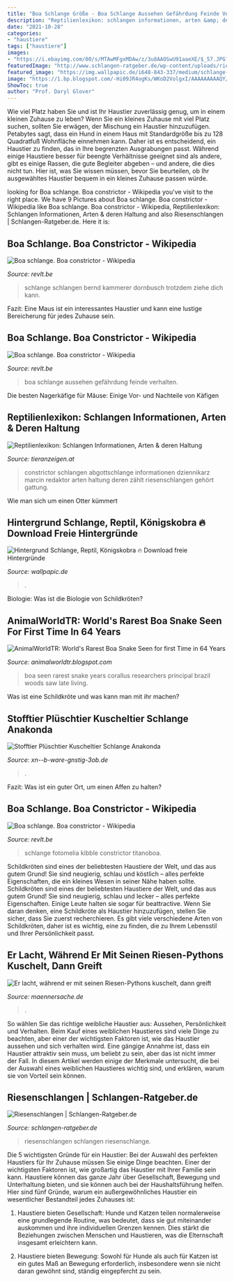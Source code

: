 ```yaml
---
title: "Boa Schlange Größe - Boa Schlange Aussehen Gefährdung Feinde Verhalten"
description: "Reptilienlexikon: schlangen informationen, arten &amp; deren haltung"
date: "2021-10-28"
categories:
- "haustiere"
tags: ["haustiere"]
images:
- "https://i.ebayimg.com/00/s/MTAwMFgxMDAw/z/3u8AAOSwU91aaeXE/$_57.JPG?set_id=8800005007"
featuredImage: "http://www.schlangen-ratgeber.de/wp-content/uploads/riesenschlange.jpg"
featured_image: "https://img.wallpapic.de/i648-843-337/medium/schlange-reptil-konigskobra-tiere-hintergrundbild.jpg"
image: "https://1.bp.blogspot.com/-Hi09JR4ogKs/WKoD2VolgxI/AAAAAAAAAQY/OMGe7ro4ZCwxuZ_vIVNjPNyI8H0LVyEIgCLcB/s1600/boa-1.jpg"
ShowToc: true
author: "Prof. Daryl Glover"
---
```



Wie viel Platz haben Sie und ist Ihr Haustier zuverlässig genug, um in einem kleinen Zuhause zu leben?
Wenn Sie ein kleines Zuhause mit viel Platz suchen, sollten Sie erwägen, der Mischung ein Haustier hinzuzufügen. Petabytes sagt, dass ein Hund in einem Haus mit Standardgröße bis zu 128 Quadratfuß Wohnfläche einnehmen kann. Daher ist es entscheidend, ein Haustier zu finden, das in Ihre begrenzten Ausgrabungen passt. Während einige Haustiere besser für beengte Verhältnisse geeignet sind als andere, gibt es einige Rassen, die gute Begleiter abgeben – und andere, die dies nicht tun. Hier ist, was Sie wissen müssen, bevor Sie beurteilen, ob Ihr ausgewähltes Haustier bequem in ein kleines Zuhause passen würde.

	

		
looking for Boa schlange. Boa constrictor - Wikipedia you've visit to the right place. We have 9 Pictures about Boa schlange. Boa constrictor - Wikipedia like Boa schlange. Boa constrictor - Wikipedia, Reptilienlexikon: Schlangen Informationen, Arten &amp; deren Haltung and also Riesenschlangen | Schlangen-Ratgeber.de. Here it is:
		
    
## Boa Schlange. Boa Constrictor - Wikipedia

<img loading=lazy src="http://revlt.be/wp-content/uploads/boa-schlange-9.jpg" onerror="this.onerror=null;this.src='https://tse3.mm.bing.net/th?id=OIP.YQrxfrvJWevrdTHY4VzGwQHaEK&amp;pid=15.1';" alt="Boa schlange. Boa constrictor - Wikipedia">

_Source: revlt.be_

>schlange schlangen bernd kammerer dornbusch trotzdem ziehe dich kann. 

	

Fazit: Eine Maus ist ein interessantes Haustier und kann eine lustige Bereicherung für jedes Zuhause sein.

    
## Boa Schlange. Boa Constrictor - Wikipedia

<img loading=lazy src="http://revlt.be/wp-content/uploads/boa-schlange.jpg" onerror="this.onerror=null;this.src='https://tse1.mm.bing.net/th?id=OIP.JqMChBo6KYBs_R-wpyx3UgHaFK&amp;pid=15.1';" alt="Boa schlange. Boa constrictor - Wikipedia">

_Source: revlt.be_

>boa schlange aussehen gefährdung feinde verhalten. 

	

Die besten Nagerkäfige für Mäuse: Einige Vor- und Nachteile von Käfigen

    
## Reptilienlexikon: Schlangen Informationen, Arten &amp; Deren Haltung

<img loading=lazy src="https://www.tieranzeigen.at/reptilienlexikon/boa-constrictor/boa-constrictor_thumb.jpg" onerror="this.onerror=null;this.src='https://tse1.mm.bing.net/th?id=OIP.ou2tQtrmch6IfFW4tVNURQAAAA&amp;pid=15.1';" alt="Reptilienlexikon: Schlangen Informationen, Arten &amp; deren Haltung">

_Source: tieranzeigen.at_

>constrictor schlangen abgottschlange informationen dziennikarz marcin redaktor arten haltung deren zählt riesenschlangen gehört gattung. 

	

Wie man sich um einen Otter kümmert

    
## Hintergrund Schlange, Reptil, Königskobra 🔥 Download Freie Hintergründe

<img loading=lazy src="https://img.wallpapic.de/i648-843-337/medium/schlange-reptil-konigskobra-tiere-hintergrundbild.jpg" onerror="this.onerror=null;this.src='https://tse2.mm.bing.net/th?id=OIP.RV7JTiW8bMpPjqSHf4KevwAAAA&amp;pid=15.1';" alt="Hintergrund Schlange, Reptil, Königskobra 🔥 Download freie Hintergründe">

_Source: wallpapic.de_

>. 

	

Biologie: Was ist die Biologie von Schildkröten?

    
## AnimalWorldTR: World&#039;s Rarest Boa Snake Seen For First Time In 64 Years

<img loading=lazy src="https://1.bp.blogspot.com/-Hi09JR4ogKs/WKoD2VolgxI/AAAAAAAAAQY/OMGe7ro4ZCwxuZ_vIVNjPNyI8H0LVyEIgCLcB/s1600/boa-1.jpg" onerror="this.onerror=null;this.src='https://tse4.mm.bing.net/th?id=OIP.jBLacWVGDICxcqEQuY1oKAHaEt&amp;pid=15.1';" alt="AnimalWorldTR: World&#039;s Rarest Boa Snake Seen for first Time in 64 Years">

_Source: animalworldtr.blogspot.com_

>boa seen rarest snake years corallus researchers principal brazil woods saw late living. 

	

Was ist eine Schildkröte und was kann man mit ihr machen?

    
## Stofftier Plüschtier Kuscheltier Schlange Anakonda

<img loading=lazy src="https://i.ebayimg.com/00/s/MTAwMFgxMDAw/z/3u8AAOSwU91aaeXE/$_57.JPG?set_id=8800005007" onerror="this.onerror=null;this.src='https://tse3.mm.bing.net/th?id=OIP.0NU5rSfGo_g2EBtU54dBlwHaHa&amp;pid=15.1';" alt="Stofftier Plüschtier Kuscheltier Schlange Anakonda">

_Source: xn--b-ware-gnstig-3ob.de_

>. 

	

Fazit: Was ist ein guter Ort, um einen Affen zu halten?

    
## Boa Schlange. Boa Constrictor - Wikipedia

<img loading=lazy src="http://revlt.be/wp-content/uploads/boa-schlange-22.jpg" onerror="this.onerror=null;this.src='https://tse1.mm.bing.net/th?id=OIP.YRprRoqg3Y1bj-fSvipaUgHaE8&amp;pid=15.1';" alt="Boa schlange. Boa constrictor - Wikipedia">

_Source: revlt.be_

>schlange fotomelia kibble constrictor titanoboa. 

	

Schildkröten sind eines der beliebtesten Haustiere der Welt, und das aus gutem Grund! Sie sind neugierig, schlau und köstlich – alles perfekte Eigenschaften, die ein kleines Wesen in seiner Nähe haben sollte.
Schildkröten sind eines der beliebtesten Haustiere der Welt, und das aus gutem Grund! Sie sind neugierig, schlau und lecker – alles perfekte Eigenschaften. Einige Leute halten sie sogar für beattractive. Wenn Sie daran denken, eine Schildkröte als Haustier hinzuzufügen, stellen Sie sicher, dass Sie zuerst recherchieren. Es gibt viele verschiedene Arten von Schildkröten, daher ist es wichtig, eine zu finden, die zu Ihrem Lebensstil und Ihrer Persönlichkeit passt.

    
## Er Lacht, Während Er Mit Seinen Riesen-Pythons Kuschelt, Dann Greift

<img loading=lazy src="https://images.maennersache.de/python-attacke-terrarium.jpg,id=72fcd1c8,b=maennersache,w=1100,ca=0.00,0.00,100.00,100.00,rm=sk.jpeg" onerror="this.onerror=null;this.src='https://tse4.mm.bing.net/th?id=OIP.NBMyQYxNK1NpTFktL0Y_EQHaEK&amp;pid=15.1';" alt="Er lacht, während er mit seinen Riesen-Pythons kuschelt, dann greift">

_Source: maennersache.de_

>. 

	

So wählen Sie das richtige weibliche Haustier aus: Aussehen, Persönlichkeit und Verhalten.
Beim Kauf eines weiblichen Haustieres sind viele Dinge zu beachten, aber einer der wichtigsten Faktoren ist, wie das Haustier aussehen und sich verhalten wird. Eine gängige Annahme ist, dass ein Haustier attraktiv sein muss, um beliebt zu sein, aber das ist nicht immer der Fall. In diesem Artikel werden einige der Merkmale untersucht, die bei der Auswahl eines weiblichen Haustieres wichtig sind, und erklären, warum sie von Vorteil sein können.

    
## Riesenschlangen | Schlangen-Ratgeber.de

<img loading=lazy src="http://www.schlangen-ratgeber.de/wp-content/uploads/riesenschlange.jpg" onerror="this.onerror=null;this.src='https://tse1.mm.bing.net/th?id=OIP.ccpR4NkAZjJ8lVlWGopwwAAAAA&amp;pid=15.1';" alt="Riesenschlangen | Schlangen-Ratgeber.de">

_Source: schlangen-ratgeber.de_

>riesenschlangen schlangen riesenschlange. 

	

Die 5 wichtigsten Gründe für ein Haustier:
Bei der Auswahl des perfekten Haustiers für Ihr Zuhause müssen Sie einige Dinge beachten. Einer der wichtigsten Faktoren ist, wie großartig das Haustier mit Ihrer Familie sein kann. Haustiere können das ganze Jahr über Gesellschaft, Bewegung und Unterhaltung bieten, und sie können auch bei der Haushaltsführung helfen. Hier sind fünf Gründe, warum ein außergewöhnliches Haustier ein wesentlicher Bestandteil jedes Zuhauses ist:
1. Haustiere bieten Gesellschaft: Hunde und Katzen teilen normalerweise eine grundlegende Routine, was bedeutet, dass sie gut miteinander auskommen und ihre individuellen Grenzen kennen. Dies stärkt die Beziehungen zwischen Menschen und Haustieren, was die Elternschaft insgesamt erleichtern kann.

2. Haustiere bieten Bewegung: Sowohl für Hunde als auch für Katzen ist ein gutes Maß an Bewegung erforderlich, insbesondere wenn sie nicht daran gewöhnt sind, ständig eingepfercht zu sein.


